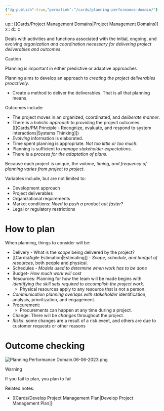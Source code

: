 ```yaml
---
{"dg-publish":true,"permalink":"/cards/planning-performance-domain/"}
---
```


up:: [[Cards/Project Management Domains\|Project Management Domains]]
x:: 
d:: c

Deals with activities and functions associated with the initial, ongoing, and evolving *organization and coordination necessary for delivering project deliverables and outcomes*.

> [!caution]
Planning is important in either predictive or adaptive approaches 

Planning aims to develop an approach to *creating the project deliverables proactively*.
- Create a method to deliver the deliverables. That is all that planning means. 

Outcomes include:
- ﻿﻿The project moves in an organized, coordinated, and *deliberate manner*.
- ﻿﻿There is a *holistic approach* to providing the project outcomes ([[Cards/PM Principle - Recognize, evaluate, and respond to system interactions\|Systems Thinking]])
- ﻿﻿*Evolving* information is elaborated.
- ﻿﻿Time spent planning is appropriate. *Not too little or too much*.
- ﻿﻿Planning is sufficient to *manage stakeholder expectations*.
- ﻿﻿There is a *process for the adaptation of plans*.

Because each project is unique, the *volume, timing, and frequency of planning varies from project to project*.

Variables include, but are not limited to:
- ﻿﻿Development approach
- ﻿﻿Project deliverables
- ﻿﻿Organizational requirements
- ﻿﻿Market conditions: *Need to push a product out faster?* 
- ﻿﻿Legal or regulatory restrictions

# How to plan

When planning, things to consider will be:

- ﻿﻿Delivery - What is the *scope* being delivered by the project?
- ﻿﻿[[Cards/Agile Estimation\|Estimating]] - *Scope, schedule, and budget of resources*, both people and physical.
- ﻿﻿Schedules - *Models used to determine when work has to be done*
- ﻿﻿Budget- *How much work will cost*
- Resources: Planning for how the team will be made begins with *identifying the skill sets required to accomplish the project work.*
	- Physical resources apply to any resource that is not a person.
- *Communication planning overlaps with stakeholder* identification, analysis, prioritization, and engagement.
- Procurement: 
	- Procurements can happen at any time during a project.
- Change: There will be *changes* throughout the project.
- *Risks*: some changes are a result of a risk event, and others are due to customer requests or other reasons

# Outcome checking

![Planning Performance Domain.06-06-2023.png](/img/user/Extras/Images/Planning%20Performance%20Domain.06-06-2023.png)

> [!warning]
If you fail to plan, you plan to fail


Related notes: 
- [[Cards/Develop Project Management Plan\|Develop Project Management Plan]]
